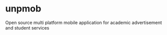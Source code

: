 # unpmob
Open source multi platform mobile application for academic advertisement and student services
